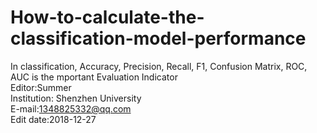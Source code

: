 # How-to-calculate-the-classification-model-performance
In classification,  Accuracy, Precision, Recall, F1, Confusion Matrix, ROC, AUC is the mportant Evaluation Indicator    
Editor:Summer    
Institution: Shenzhen University    
E-mail:1348825332@qq.com        
Edit date:2018-12-27    
